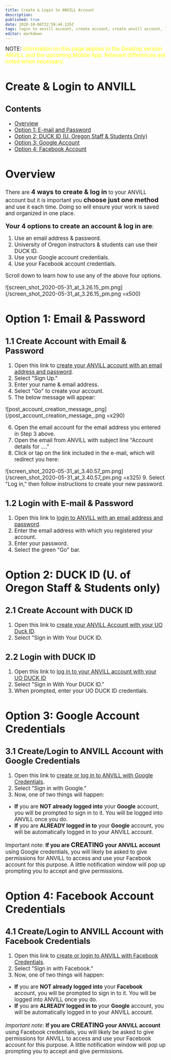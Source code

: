 ```yaml
---
title: Create & Login to ANVILL Account 
description: 
published: true
date: 2020-10-06T22:59:44.135Z
tags: login to anvill account, create account, create anvill account, login to anvill, access anvill account, access anvill, get into anvill, start anvill, open anvill, open anvill account, start anvill account, enter anvill, enter anvill account
editor: markdown
---
```


<big>NOTE: <span style="color: yellow;">Information on this page applies to  the Desktop version ANVILL and the upcoming Mobile App. Relevant differences are noted when necessary.</span> 

# Create & Login to ANVILL
  ## Contents
  - [Overview](/en/teachers/accountlogin#create-login-to-anvill)
  - [Option 1: E-mail and Password](/en/teachers/accountlogin#option-1-email-password)
  - [Option 2: DUCK ID (U. Oregon Staff & Students Only)](/en/teachers/accountlogin#option-2-duck-id-u-of-oregon-staff-students-only) 
  - [Option 3: Google Account](/en/teachers/accountlogin#option-3-google-account-credentials)
  - [Option 4: Facebook Account](/en/teachers/accountlogin#option-4-facebook-account-credentials)

  
  
  # Overview

There are **<big>4 ways to create & log in</big>** to your ANVILL account but it is important you **<big>choose just one method</big>** and use it each time. Doing so will ensure your work is saved and organized in one place. 

**<big>Your 4 options to create an account & log in are</big>**:
  1. Use an email address & password.
  1. University of Oregon instructors & students can use their DUCK ID.
  1. Use your Google account credentials.
  1. Use your Facebook account credentials.

Scroll down to learn how to use any of the above four options.

![screen_shot_2020-05-31_at_3.26.15_pm.png](/screen_shot_2020-05-31_at_3.26.15_pm.png =x500)

# Option 1: Email & Password
  ## 1.1 Create Account with Email & Password
  1. Open this link to [create your ANVILL account with an email address and password](https://anvill.uoregon.edu/user).
  1. Select "Sign Up."
  1. Enter your name & email address. 
  1. Select "Go" to create your account.
  1. The below message will appear:
  
  ![post_account_creation_message_.png](/post_account_creation_message_.png =x290)
  
  6. Open the email account for the email address you entered in Step 3 above.
  1. Open the email from ANVILL with subject line "Account details for ...."
  1. Click or tap on the link included in the e-mail, which will redirect you here:

![screen_shot_2020-05-31_at_3.40.57_pm.png](/screen_shot_2020-05-31_at_3.40.57_pm.png =x325)
  9. Select "Log in," then follow instructions to create your new password. 
  ## 1.2 Login with E-mail & Password
  1. Open this link to [login to ANVILL with an email address and password](https://anvill.uoregon.edu/user).
  1. Enter the email address with which you registered your account.
  1. Enter your password.
  1. Select the green "Go" bar.

# Option 2: DUCK ID (U. of Oregon Staff & Students only)
  ## 2.1 Create Account with DUCK ID 
  
  1. Open this link to [create your ANVILL Account with your UO Duck ID](https://anvill.uoregon.edu/user).
  1. Select "Sign in With Your DUCK ID.
  
## 2.2 Login with DUCK ID 
  
  1. Open this link to [log in to your ANVILL account with your UO DUCK ID](https://anvill.uoregon.edu/user)
  1. Select "Sign in With Your DUCK ID."
  1. When prompted, enter your UO DUCK ID credentials. 
  
  # Option 3: Google Account Credentials
  ## 3.1 Create/Login to ANVILL Account with Google Credentials
  1. Open this link to [create or log in to ANVILL with Google Credentials](https://anvill.uoregon.edu/user).
  1. Select "Sign in with Google." 
  1. Now, one of two things will happen:
- **If** you are **NOT already logged into** your **Google** account, you will be prompted to sign in to it. You will be logged into ANVILL once you do. 
 - **If** you are **ALREADY logged in to**  your **Google** account, you will be automatically logged in to your ANVILL account.

Important note: 
 **If you are <big>**CREATING**</big> your ANVILL account** using Google credentials, you will likely be asked to give permissions for ANVILL to access and use your Facebook account for this purpose. A little notification window will pop up prompting you to accept and give permissions.

  
  # Option 4: Facebook Account Credentials
  ## 4.1 Create/Login to ANVILL Account with Facebook Credentials
  1. Open this link to [create or login to ANVILL with Facebook Credentials](https://anvill.uoregon.edu/user).
  1. Select "Sign in with Facebook." 
  1. Now, one of two things will happen:
- **If** you are **NOT already logged into** your **Facebook** account, you will be prompted to sign in to it. You will be logged into ANVILL once you do. 
 - **If** you are **ALREADY logged in to**  your **Google** account, you will be automatically logged in to your ANVILL account.

*Important note:*
 **If you are <big>**CREATING**</big> your ANVILL account** using Facebook credentials, you will likely be asked to give permissions for ANVILL to access and use your Facebook account for this purpose. A little notification window will pop up prompting you to accept and give permissions.